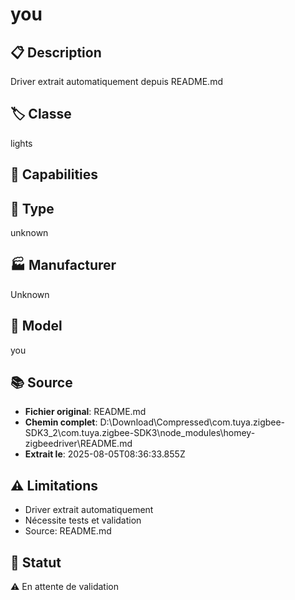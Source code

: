 # you

## 📋 Description
Driver extrait automatiquement depuis README.md

## 🏷️ Classe
lights

## 🔧 Capabilities


## 📡 Type
unknown

## 🏭 Manufacturer
Unknown

## 📱 Model
you

## 📚 Source
- **Fichier original**: README.md
- **Chemin complet**: D:\Download\Compressed\com.tuya.zigbee-SDK3_2\com.tuya.zigbee-SDK3\node_modules\homey-zigbeedriver\README.md
- **Extrait le**: 2025-08-05T08:36:33.855Z

## ⚠️ Limitations
- Driver extrait automatiquement
- Nécessite tests et validation
- Source: README.md

## 🚀 Statut
⚠️ En attente de validation
